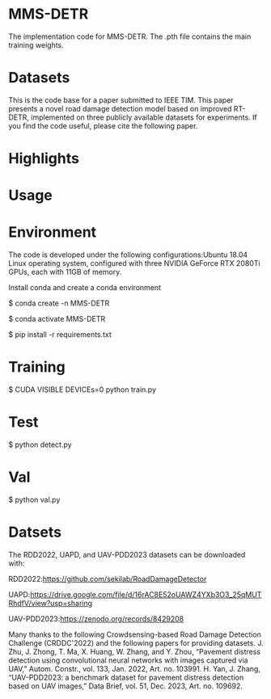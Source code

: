 # MMS-DETR
The implementation code for MMS-DETR. The .pth file contains the main training weights.

# Datasets
This is the code base for a paper submitted to IEEE TIM. This paper presents a novel road damage detection model based on improved RT-DETR, implemented on three publicly available datasets for experiments. 
If you find the code useful, please cite the following paper.

# Highlights



#  Usage
# Environment 
The code is developed under the following configurations:Ubuntu 18.04 Linux operating system, configured with three NVIDIA GeForce RTX 2080Ti GPUs, each with 11GB of memory.

Install conda and create a conda environment

$ conda create -n MMS-DETR

$ conda activate MMS-DETR

$ pip install -r requirements.txt

# Training
  $ CUDA VISIBLE DEVICEs=0 python train.py
# Test
  $ python detect.py
# Val
  $ python val.py
# Datsets
The RDD2022, UAPD, and UAV-PDD2023 datasets can be downloaded with:

RDD2022:https://github.com/sekilab/RoadDamageDetector

UAPD:https://drive.google.com/file/d/16rAC8E52oUAWZ4YXb3O3_25qMUTRhdfV/view?usp=sharing

UAV-PDD2023:https://zenodo.org/records/8429208

Many thanks to the following Crowdsensing-based Road Damage Detection Challenge (CRDDC'2022) and the following papers for providing datasets.
J. Zhu, J. Zhong, T. Ma, X. Huang, W. Zhang, and Y. Zhou, “Pavement distress detection using convolutional neural networks with images captured via UAV,” Autom. Constr., vol. 133, Jan. 2022, Art. no. 103991.
H. Yan, J. Zhang, “UAV-PDD2023: a benchmark dataset for pavement distress detection based on UAV images,” Data Brief, vol. 51, Dec. 2023, Art. no. 109692.
